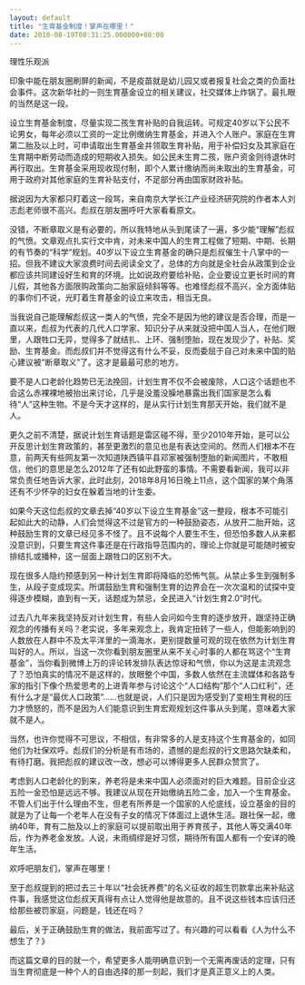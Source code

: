 ```yaml
---
layout: default
title: "生育基金制度！掌声在哪里！"
date: 2018-08-19T08:31:25.000000+08:00
---
```


理性乐观派

印象中能在朋友圈刷屏的新闻，不是疫苗就是幼儿园又或者报复社会之类的负面社会事件。这次新华社的一则生育基金设立的相关建议，社交媒体上炸锅了。最扎眼的当然是这一段。

设立生育基金制度，尽量实现二孩生育补贴的自我运转。可规定40岁以下公民不论男女，每年必须以工资的一定比例缴纳生育基金，并进入个人账户。家庭在生育第二胎及以上时，可申请取出生育基金并领取生育补贴，用于补偿妇女及其家庭在生育期中断劳动而造成的短期收入损失。如公民未生育二孩，账户资金则待退休时再行取出。生育基金采用现收现付制，即个人累计缴纳而尚未取出的生育基金，可用于政府对其他家庭的生育补贴支付，不足部分再由国家财政补贴。

据说因为大家都只盯着这一段骂，来自南京大学长江产业经济研究院的作者本人刘志彪老师很不高兴。彪叔在朋友圈呼吁大家看看原文。

没错，不断章取义是有必要的，所以我特地从头到尾读了一遍，多少能“理解”彪叔的气愤。文章观点扎实行文中肯，对未来中国人的生育工程做了短期、中期、长期的有节奏的“科学”规划。40岁以下设立生育基金的确只是彪叔催生十八掌中的一招。但我不建议大家浪费时间去阅读全文了，总体的方向就是全社会从政策到企业都应该共同建设好生和育的环境。比如说政府要给补贴，企业要设立更长时间的育儿假，其他各方面限购政策向二胎家庭倾斜等等。也难怪彪叔不高兴，全方面体贴的事你们不说，光盯着生育基金的设立来攻击，相当无良。

当我说自己能理解彪叔这一类人的气愤，完全不是因为他的建议是否合理，而是一直以来，彪叔为代表的几代人口学家、知识分子从来就没把中国人当人，在他们眼里，人跟牲口无异，觉得多了就结扎、上环、强制堕胎，现在发现少了，补贴、奖励、生育基金。而彪叔们并不觉得这有什么不妥，反而委屈于自己对未来中国的贴心建议被“断章取义”了。这才是最最可悲的地方。

要不是人口老龄化趋势已无法挽回，计划生育不仅不会被废除，人口这个话题也不会这么赤裸裸地被抬出来讨论，几乎是没羞没臊地暴露出我们国家是怎么看待“人”这种生物。不是今天才这样的，是从实行计划生育那天开始，我们就不是人。

更久之前不清楚，据说计划生育话题是雷区碰不得，至少2010年开始，是可以公开反思计划生育政策的，甚至更激烈的意见也是有表达空间的。然而人们根本不在意，前两天有些网友第一次知道陕西镇平县邓家被强制堕胎的新闻图片，不敢相信，他们的意思是怎么2012年了还有如此野蛮的事情。不需要看新闻，我可以非常负责任地告诉大家，此时此刻，2018年8月16日晚上11点，这个国家的某个角落还有不少怀孕的妇女在躲着当地的计生委。

如果今天这位彪叔的文章去掉“40岁以下设立生育基金”这一整段，根本不可能引起如此大的动静，人们会觉得这不过是官方的一种鼓励姿态，从放开二胎开始，这种鼓励生育的文章已经见多不怪了。且不说每个人要生不生，但恐怕多数人从来都没意识到，只要生育这件事还是在行政指导范围内的，理论上你就是可能随时被安排结扎或播种，这一层面上跟牲口的区别不大。

现在很多人隐约预感到另一种计划生育即将降临的恐怖气氛。从禁止多生到强制多生，从段子变成现实。所谓鼓励生育和强制生育的边界会在一次次温和的试探中变得逐步模糊，直到有一天，话题成为禁忌，全民进入“计划生育2.0”时代。

过去八九年来我坚持反对计划生育，有些人会问如今生育的逐步放开，跟坚持正确观念的传播有关吗？老实说，多年来观念上，我肯定扭转了一些人，但能影响到的人数放在人群中不及太平洋里的一滴海水，更别提数量可观的现在依然为计划生育叫好的人。所以，当这一次你看到朋友圈里从来不关心时事的人都在骂这个“生育基金”，当你看到微博上万的评论转发排队表达惊讶和气愤，你以为这是主流观念了？恐怕真实的情况不是这样的，放眼整个中国，多数人依然在主流媒体和各路专家的指引下像个热爱思考的上进青年参与讨论这个“人口结构”那个“人口红利”，还有什么才是“最优人口政策”……也就是说，人们只是因为感受到了变相生育税的压力才愤怒的，而不是因为人们能意识到生育宏观规划这件事从头到尾，意味着大家就不是人。

当然，也许你觉得不可思议，不相信，有非常多的人是支持这个生育基金的，如同他们为社保欢呼。彪叔们的分析是有市场的，遗憾的是彪叔的行文思路欠缺柔和，有待打磨。我把彪叔的建议改一改，想必可以博得更多人民群众赞赏了。

考虑到人口老龄化的到来，养老将是未来中国人必须面对的巨大难题。目前企业这五险一金恐怕是远远不够。我建议从现在开始缴纳五险二金，加入一个生育基金。不管人们出于什么理由不生，但老有所养是一个国家的人伦底线，设立基金的目的就是为了让每一个老年人在没有子女的情况下体面过上退休生活。跟社保一起，缴纳40年，育有二胎及以上的家庭可以提前取出用于养育孩子，其他人等交满40年后，作为养老金发放。人说，未雨绸缪是好习惯，期待所有国人都有一个安详的晚年生活。

欢呼吧朋友们，掌声在哪里！

至于彪叔提到的把过去三十年以“社会抚养费”的名义征收的超生罚款拿出来补贴这件事，我感觉这位彪叔天真得有点让人觉得他是故意的。且不说这些钱本应该归还给那些被罚家庭，问题是，钱还在吗？

最后，关于正确鼓励生育的做法，我前面写过了。有兴趣的可以看看《人为什么不想生了？》

而这篇文章的目的就一个，希望更多人能明确意识到一个无需再废话的定理，只有当生育彻底是一种个人的自由选择的那一刻起，我们才是真正意义上的人类。

